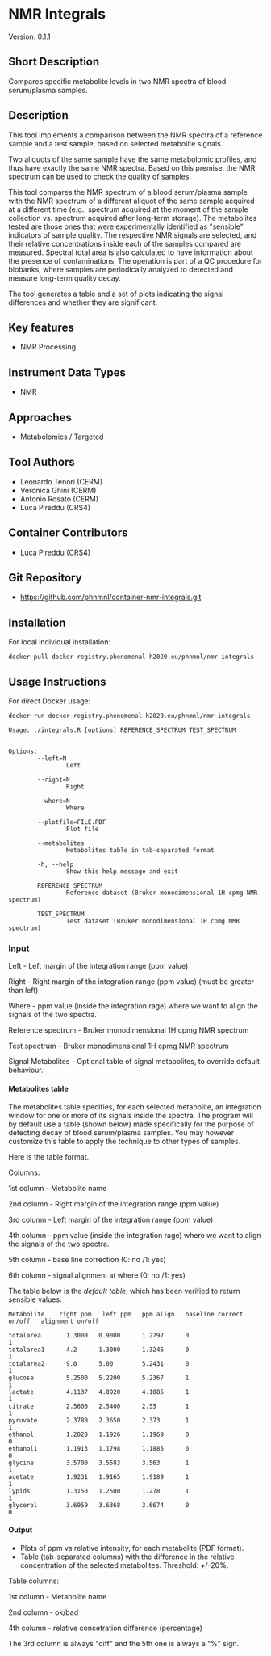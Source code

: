 
# NMR Integrals

Version: 0.1.1


## Short Description

Compares specific metabolite levels in two NMR spectra of blood serum/plasma samples.


## Description

This tool implements a comparison between the NMR spectra of a reference sample and a test sample, based on selected metabolite signals.

Two aliquots of the same sample have the same metabolomic profiles, and thus have exactly the same NMR spectra. Based on this premise, the NMR spectrum can be used to check the quality of samples. 

This tool compares the NMR spectrum of a blood serum/plasma sample with the NMR spectrum of a different aliquot of the same sample acquired at a different time (e.g., spectrum acquired at the moment of the sample collection vs. spectrum acquired after long-term storage). The metabolites tested are those ones that were experimentally identified as "sensible" indicators of sample quality. The respective NMR signals are selected, and their relative concentrations inside each of the samples compared are measured. Spectral total area is also calculated to have information about the presence of contaminations. The operation is part of a QC procedure for biobanks, where samples are periodically analyzed to detected and measure long-term quality decay.

The tool generates a table and a set of plots indicating the signal differences and whether they are significant.

## Key features

- NMR Processing

## Instrument Data Types

- NMR


## Approaches
- Metabolomics / Targeted


## Tool Authors 

- Leonardo Tenori (CERM)
- Veronica Ghini (CERM)
- Antonio Rosato (CERM)
- Luca Pireddu (CRS4)


## Container Contributors

- Luca Pireddu (CRS4)

## Git Repository

- https://github.com/phnmnl/container-nmr-integrals.git

## Installation

For local individual installation:

```
docker pull docker-registry.phenomenal-h2020.eu/phnmnl/nmr-integrals
```

## Usage Instructions

For direct Docker usage:
```
docker run docker-registry.phenomenal-h2020.eu/phnmnl/nmr-integrals
```


```
Usage: ./integrals.R [options] REFERENCE_SPECTRUM TEST_SPECTRUM


Options:
        --left=N
                Left

        --right=N
                Right

        --where=N
                Where

        --plotfile=FILE.PDF
                Plot file

        --metabolites
                Metabolites table in tab-separated format

        -h, --help
                Show this help message and exit

        REFERENCE_SPECTRUM
                Reference dataset (Bruker monodimensional 1H cpmg NMR spectrum)

        TEST_SPECTRUM
                Test dataset (Bruker monodimensional 1H cpmg NMR spectrum)
```


### Input


Left - Left margin of the integration range (ppm value)

Right - Right margin of the integration range (ppm value) (must be greater than left)

Where - ppm value (inside the integration rage) where we want to align the signals of the two spectra.

Reference spectrum - Bruker monodimensional 1H cpmg NMR spectrum

Test spectrum - Bruker monodimensional 1H cpmg NMR spectrum

Signal Metabolites - Optional table of signal metabolites, to override default behaviour.


#### Metabolites table


The metabolites table specifies, for each selected metabolite, an integration
window for one or more of its signals inside the spectra.  The program will by
default use a table (shown below) made specifically for the purpose of detecting
decay of blood serum/plasma samples.  You may however customize this table to
apply the technique to other types of samples.


Here is the table format.

Columns:

1st column - Metabolite name

2nd column - Right margin of the integration range (ppm value)

3rd column - Left margin of the integration range (ppm value)

4th column - ppm value (inside the integration rage) where we want to align the signals of the two spectra.

5th column - base line correction (0: no /1: yes)

6th column - signal alignment at where (0: no /1: yes)


The table below is the *default table*, which has been verified to return sensible
values:

    Metabolite    right ppm   left ppm   ppm align   baseline correct on/off   alignment on/off  

    totalarea       1.3000   0.9000      1.2797      0                         1                 
    totalarea1      4.2      1.3000      1.3246      0                         1                 
    totalarea2      9.0      5.00        5.2431      0                         1                 
    glucose         5.2500   5.2200      5.2367      1                         1                 
    lactate         4.1137   4.0920      4.1085      1                         1                 
    citrate         2.5600   2.5400      2.55        1                         1                 
    pyruvate        2.3780   2.3650      2.373       1                         1                 
    ethanol         1.2028   1.1926      1.1969      0                         0                 
    ethanol1        1.1913   1.1798      1.1885      0                         0                 
    glycine         3.5700   3.5583      3.563       1                         1                 
    acetate         1.9231   1.9165      1.9189      1                         1                 
    lypids          1.3150   1.2500      1.278       1                         1                 
    glycerol        3.6959   3.6368      3.6674      0                         0                 


#### Output

- Plots of ppm vs relative intensity, for each metabolite (PDF format).
- Table (tab-separated columns) with the difference in the relative
concentration of the selected metabolites. Threshold: +/-20%.

Table columns:

1st column - Metabolite name

2nd column - ok/bad

4th column - relative concetration difference (percentage)


The 3rd column is always "diff" and the 5th one is always a "%" sign.
